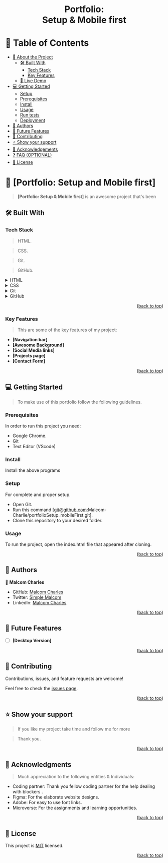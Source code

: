 
<div align="center">
<a name="readme-top"></a>

  <h1><b>Portfolio:<br> Setup & Mobile first</b></h1>

</div>

<!-- TABLE OF CONTENTS -->

# 📗 Table of Contents

- [📖 About the Project](#about-project)
  - [🛠 Built With](#built-with)
    - [Tech Stack](#tech-stack)
    - [Key Features](#key-features)
  - [🚀 Live Demo](#live-demo)
- [💻 Getting Started](#getting-started)
  - [Setup](#setup)
  - [Prerequisites](#prerequisites)
  - [Install](#install)
  - [Usage](#usage)
  - [Run tests](#run-tests)
  - [Deployment](#triangular_flag_on_post-deployment)
- [👥 Authors](#authors)
- [🔭 Future Features](#future-features)
- [🤝 Contributing](#contributing)
- [⭐️ Show your support](#support)
- [🙏 Acknowledgements](#acknowledgements)
- [❓ FAQ (OPTIONAL)](#faq)
- [📝 License](#license)

<!-- PROJECT DESCRIPTION -->

# 📖 [Portfolio: Setup and Mobile first] <a name="about-project"></a>

> **[Portfolio: Setup & Mobile first]** is an awesome project that's been

## 🛠 Built With <a name="built-with"></a>

### Tech Stack <a name="tech-stack"></a>

> HTML.

> CSS.

> Git.

> GitHub.


<details>
  <summary>HTML</summary>
  <ul>
    <li><a href="https://en.wikipedia.org/wiki/HTML"> HTML5 </a></li>
  </ul>
</details>

<details>
  <summary>CSS</summary>
  <ul>
    <li><a href="https://en.wikipedia.org/wiki/CSS"> CSS </a></li>
  </ul>
</details>

<details>
<summary>Git</summary>
  <ul>
    <li><a href="https://en.wikipedia.org/wiki/Git"> Git </a></li>
  </ul>
</details>

<details>
<summary> GitHub </summary>
  <ul>
    <li><a href="https://en.wikipedia.org/wiki/GitHub"> GitHub </a></li>
  </ul>
</details>


<p align="right">(<a href="#readme-top">back to top</a>)</p>

<!-- Features -->

### Key Features <a name="key-features"></a>

> This are some of the key features of my project:

- **[Navigation bar]**
- **[Awesome Background]**
- **[Social Media links]**
- **[Projects page]**
- **[Contact Form]**

<p align="right">(<a href="#readme-top">back to top</a>)</p>



<!-- GETTING STARTED -->

## 💻 Getting Started <a name="getting-started"></a>

> To make use of this portfolio follow the following guidelines.

### Prerequisites

In order to run this project you need:
- Google Chrome.
- Git
- Text Editor (VScode)

### Install

Install the above programs 
### Setup

For complete and proper setup. 
- Open Git.
- Run this command [git@github.com:Malcom-Charlie/portfolioSetup_mobileFirst.git].
- Clone this repository to your desired folder.

### Usage

To run the project, open the index.html file that appeared after cloning.


<p align="right">(<a href="#readme-top">back to top</a>)</p>

<!-- AUTHORS -->

## 👥 Authors <a name="authors"></a>

👤  **Malcom Charles**

- GitHub: [Malcom Charles](https://github.com/Malcom-Charlie)
- Twitter: [Simple Malcom](https://twitter.com/simple_malcom)
- LinkedIn: [Malcom Charles](https://www.linkedin.com/in/malcom-charles-49411017a/)

<p align="right">(<a href="#readme-top">back to top</a>)</p>

<!-- FUTURE FEATURES -->

## 🔭 Future Features <a name="future-features"></a>

>

- [ ] **[Desktop Version]**

<p align="right">(<a href="#readme-top">back to top</a>)</p>

<!-- CONTRIBUTING -->

## 🤝 Contributing <a name="contributing"></a>

Contributions, issues, and feature requests are welcome!

Feel free to check the [issues page](../../issues/).

<p align="right">(<a href="#readme-top">back to top</a>)</p>

<!-- SUPPORT -->

## ⭐️ Show your support <a name="support"></a>

> If you like my project take time and follow me for more 

> Thank you.

<p align="right">(<a href="#readme-top">back to top</a>)</p>

<!-- ACKNOWLEDGEMENTS -->

## 🙏 Acknowledgments <a name="acknowledgements"></a>


> Much appreciation to the following entities & Individuals:

- Coding partner: Thank you fellow coding partner for the help dealing with blockers . 
- Figma: For the elaborate website designs.
- Adobe: For easy to use font links.
- Microverse: For the assignments and learning opportunities.


<p align="right">(<a href="#readme-top">back to top</a>)</p>


<!-- LICENSE -->

## 📝 License <a name="license"></a>

This project is [MIT](./LICENSE) licensed.


<p align="right">(<a href="#readme-top">back to top</a>)</p>
